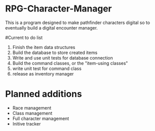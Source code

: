 # RPG-Character-Manager
This is a program designed to make pathfinder characters digital so to eventually build a digital encounter manager. 

#Current to do list
1. Finish the item data structures
2. Build the database to store created items
3. Write and use unit tests for database connection
4. Build the command classes, or the "item-using classes"
5. write unit test for command class
6. release as inventory manager

# Planned additions
* Race management
* Class management
* Full character management
* Initive tracker

